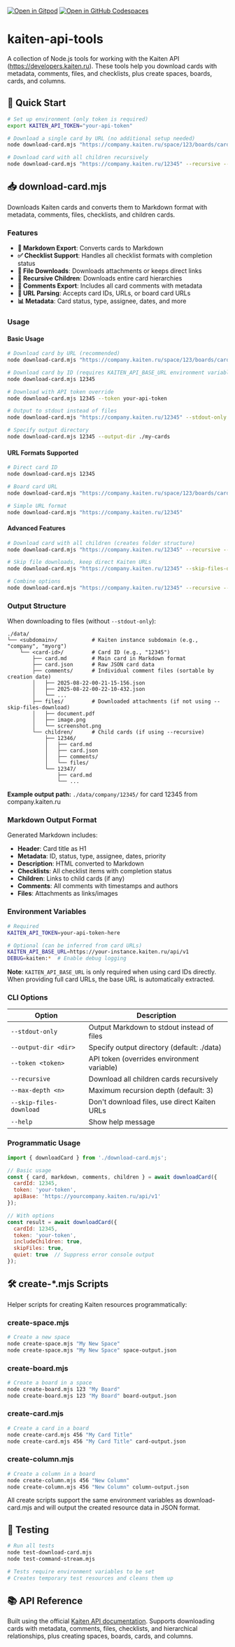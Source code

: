 [![Open in Gitpod](https://img.shields.io/badge/Gitpod-ready--to--code-f29718?logo=gitpod)](https://gitpod.io/#https://github.com/konard/kaiten-api-tools)
[![Open in GitHub Codespaces](https://img.shields.io/badge/GitHub%20Codespaces-Open-181717?logo=github)](https://github.com/codespaces/new?hide_repo_select=true&ref=main&repo=konard/kaiten-api-tools)

# kaiten-api-tools

A collection of Node.js tools for working with the Kaiten API (https://developers.kaiten.ru). These tools help you download cards with metadata, comments, files, and checklists, plus create spaces, boards, cards, and columns.

## 🚀 Quick Start

```bash
# Set up environment (only token is required)
export KAITEN_API_TOKEN="your-api-token"

# Download a single card by URL (no additional setup needed)
node download-card.mjs "https://company.kaiten.ru/space/123/boards/card/12345" --stdout-only

# Download card with all children recursively
node download-card.mjs "https://company.kaiten.ru/12345" --recursive --output-dir ./cards
```

## 📥 download-card.mjs

Downloads Kaiten cards and converts them to Markdown format with metadata, comments, files, checklists, and children cards.

### Features

- **📝 Markdown Export**: Converts cards to Markdown
- **✅ Checklist Support**: Handles all checklist formats with completion status
- **📎 File Downloads**: Downloads attachments or keeps direct links
- **🌳 Recursive Children**: Downloads entire card hierarchies  
- **💬 Comments Export**: Includes all card comments with metadata
- **🔗 URL Parsing**: Accepts card IDs, URLs, or board card URLs
- **📊 Metadata**: Card status, type, assignee, dates, and more

### Usage

#### Basic Usage

```bash
# Download card by URL (recommended)
node download-card.mjs "https://company.kaiten.ru/space/123/boards/card/12345"

# Download card by ID (requires KAITEN_API_BASE_URL environment variable)
node download-card.mjs 12345

# Download with API token override
node download-card.mjs 12345 --token your-api-token

# Output to stdout instead of files
node download-card.mjs "https://company.kaiten.ru/12345" --stdout-only

# Specify output directory
node download-card.mjs 12345 --output-dir ./my-cards
```

#### URL Formats Supported

```bash
# Direct card ID
node download-card.mjs 12345

# Board card URL
node download-card.mjs "https://company.kaiten.ru/space/123/boards/card/12345"

# Simple URL format  
node download-card.mjs "https://company.kaiten.ru/12345"
```

#### Advanced Features

```bash
# Download card with all children (creates folder structure)
node download-card.mjs "https://company.kaiten.ru/12345" --recursive --max-depth 3

# Skip file downloads, keep direct Kaiten URLs
node download-card.mjs "https://company.kaiten.ru/12345" --skip-files-download

# Combine options
node download-card.mjs "https://company.kaiten.ru/12345" --recursive --skip-files-download --output-dir ./cards
```

### Output Structure

When downloading to files (without `--stdout-only`):

```
./data/
└── <subdomain>/           # Kaiten instance subdomain (e.g., "company", "myorg")
    └── <card-id>/         # Card ID (e.g., "12345")
        ├── card.md        # Main card in Markdown format
        ├── card.json      # Raw JSON card data
        ├── comments/      # Individual comment files (sortable by creation date)
        │   ├── 2025-08-22-00-21-15-156.json
        │   ├── 2025-08-22-00-22-10-432.json
        │   └── ...
        ├── files/         # Downloaded attachments (if not using --skip-files-download)
        │   ├── document.pdf
        │   ├── image.png
        │   └── screenshot.png
        └── children/      # Child cards (if using --recursive)
            ├── 12346/
            │   ├── card.md
            │   ├── card.json
            │   ├── comments/
            │   └── files/
            └── 12347/
                ├── card.md
                └── ...
```

**Example output path:** `./data/company/12345/` for card 12345 from company.kaiten.ru

### Markdown Output Format

Generated Markdown includes:

- **Header**: Card title as H1
- **Metadata**: ID, status, type, assignee, dates, priority
- **Description**: HTML converted to Markdown
- **Checklists**: All checklist items with completion status
- **Children**: Links to child cards (if any)
- **Comments**: All comments with timestamps and authors
- **Files**: Attachments as links/images

### Environment Variables

```bash
# Required
KAITEN_API_TOKEN=your-api-token-here

# Optional (can be inferred from card URLs)
KAITEN_API_BASE_URL=https://your-instance.kaiten.ru/api/v1
DEBUG=kaiten:*  # Enable debug logging
```

**Note**: `KAITEN_API_BASE_URL` is only required when using card IDs directly. When providing full card URLs, the base URL is automatically extracted.

### CLI Options

| Option | Description |
|--------|-------------|
| `--stdout-only` | Output Markdown to stdout instead of files |
| `--output-dir <dir>` | Specify output directory (default: ./data) |
| `--token <token>` | API token (overrides environment variable) |
| `--recursive` | Download all children cards recursively |
| `--max-depth <n>` | Maximum recursion depth (default: 3) |
| `--skip-files-download` | Don't download files, use direct Kaiten URLs |
| `--help` | Show help message |

### Programmatic Usage

```javascript
import { downloadCard } from './download-card.mjs';

// Basic usage
const { card, markdown, comments, children } = await downloadCard({
  cardId: 12345,
  token: 'your-token',
  apiBase: 'https://yourcompany.kaiten.ru/api/v1'
});

// With options
const result = await downloadCard({
  cardId: 12345,
  token: 'your-token', 
  includeChildren: true,
  skipFiles: true,
  quiet: true  // Suppress error console output
});
```

## 🛠️ create-*.mjs Scripts

Helper scripts for creating Kaiten resources programmatically:

### create-space.mjs
```bash
# Create a new space
node create-space.mjs "My New Space"
node create-space.mjs "My New Space" space-output.json
```

### create-board.mjs  
```bash
# Create a board in a space
node create-board.mjs 123 "My Board"
node create-board.mjs 123 "My Board" board-output.json
```

### create-card.mjs
```bash
# Create a card in a board
node create-card.mjs 456 "My Card Title"  
node create-card.mjs 456 "My Card Title" card-output.json
```

### create-column.mjs
```bash
# Create a column in a board
node create-column.mjs 456 "New Column"
node create-column.mjs 456 "New Column" column-output.json
```

All create scripts support the same environment variables as download-card.mjs and will output the created resource data in JSON format.

## 🧪 Testing

```bash
# Run all tests  
node test-download-card.mjs
node test-command-stream.mjs

# Tests require environment variables to be set
# Creates temporary test resources and cleans them up
```

## 📚 API Reference

Built using the official [Kaiten API documentation](https://developers.kaiten.ru). Supports downloading cards with metadata, comments, files, checklists, and hierarchical relationships, plus creating spaces, boards, cards, and columns.

